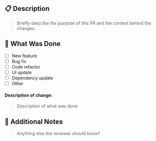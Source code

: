 ## 📋 Description
> Briefly describe the purpose of this PR and the context behind the changes.


## 🧪 What Was Done

- [ ] New feature
- [ ] Bug fix
- [ ] Code refactor
- [ ] UI update
- [ ] Dependency update
- [ ] Other

#### Description of change:
> Description of what was done


## 📎 Additional Notes
> Anything else the reviewer should know?